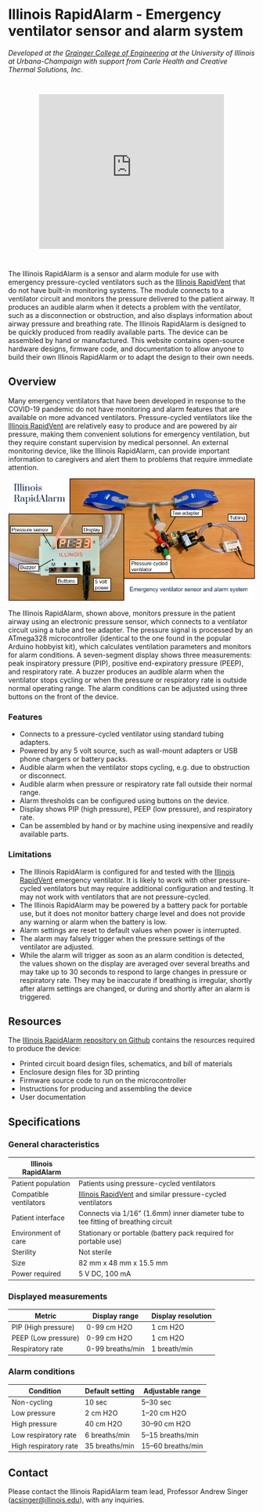 # Illinois RapidAlarm - Emergency ventilator sensor and alarm system

*Developed at the [Grainger College of Engineering](https://grainger.illinois.edu/) at the University of Illinois at Urbana-Champaign with support from Carle Health and Creative Thermal Solutions, Inc.*

<iframe style="display: block;margin: 3em auto 3em auto; width: 75%;" height="315" src="https://www.youtube.com/embed/8bSyTYTYtEM" frameborder="0" allow="accelerometer; autoplay; encrypted-media; gyroscope; picture-in-picture" allowfullscreen></iframe>

The Illinois RapidAlarm is a sensor and alarm module for use with emergency pressure-cycled ventilators such as the [Illinois RapidVent](https://rapidvent.grainger.illinois.edu/) that do not have built-in monitoring systems. The module connects to a ventilator circuit and monitors the pressure delivered to the patient airway. It produces an audible alarm when it detects a problem with the ventilator, such as a disconnection or obstruction, and also displays information about airway pressure and breathing rate. The Illinois RapidAlarm is designed to be quickly produced from readily available parts. The device can be assembled by hand or manufactured. This website contains open-source hardware designs, firmware code, and documentation to allow anyone to build their own Illinois RapidAlarm or to adapt the design to their own needs.

## Overview

Many emergency ventilators that have been developed in response to the COVID-19 pandemic do not have monitoring and alarm features that are available on more advanced ventilators. Pressure-cycled ventilators like the [Illinois RapidVent](https://rapidvent.grainger.illinois.edu/) are relatively easy to produce and are powered by air pressure, making them convenient solutions for emergency ventilation, but they require constant supervision by medical personnel. An external monitoring device, like the Illinois RapidAlarm, can provide important information to caregivers and alert them to problems that require immediate attention. 

![](pictures/labeled_photos.png)

The Illinois RapidAlarm, shown above, monitors pressure in the patient airway using an electronic pressure sensor, which connects to a ventilator circuit using a tube and tee adapter. The pressure signal is processed by an ATmega328 microcontroller (identical to the one found in the popular Arduino hobbyist kit), which calculates ventilation parameters and monitors for alarm conditions. A seven-segment display shows three measurements: peak inspiratory pressure (PIP), positive end-expiratory pressure (PEEP), and respiratory rate. A buzzer produces an audible alarm when the ventilator stops cycling or when the pressure or respiratory rate is outside normal operating range. The alarm conditions can be adjusted using three buttons on the front of the device.

### Features
- Connects to a pressure-cycled ventilator using standard tubing adapters.
- Powered by any 5 volt source, such as wall-mount adapters or USB phone chargers or battery packs.
- Audible alarm when the ventilator stops cycling, e.g. due to obstruction or disconnect.
- Audible alarm when pressure or respiratory rate fall outside their normal range.
- Alarm thresholds can be configured using buttons on the device.
- Display shows PIP (high pressure), PEEP (low pressure), and respiratory rate.
- Can be assembled by hand or by machine using inexpensive and readily available parts.


### Limitations
- The Illinois RapidAlarm is configured for and tested with the [Illinois RapidVent](https://rapidvent.grainger.illinois.edu/) emergency ventilator. It is likely to work with other pressure-cycled ventilators but may require additional configuration and testing. It may not work with ventilators that are not pressure-cycled.
- The Illinois RapidAlarm may be powered by a battery pack for portable use, but it does not monitor battery charge level and does not provide any warning or alarm when the battery is low. 
- Alarm settings are reset to default values when power is interrupted.
- The alarm may falsely trigger when the pressure settings of the ventilator are adjusted.
- While the alarm will trigger as soon as an alarm condition is detected, the values shown on the display are averaged over several breaths and may take up to 30 seconds to respond to large changes in pressure or respiratory rate. They may be inaccurate if breathing is irregular, shortly after alarm settings are changed, or during and shortly after an alarm is triggered.

## Resources
The [Illinois RapidAlarm repository on Github](https://github.com/rapidalarm/rapidalarm) contains the resources required to produce the device:

- Printed circuit board design files, schematics, and bill of materials
- Enclosure design files for 3D printing
- Firmware source code to run on the microcontroller
- Instructions for producing and assembling the device
- User documentation

## Specifications

### General characteristics
| Illinois RapidAlarm |     |
| ------------------- | --- |
| Patient population | Patients using pressure-cycled ventilators |
| Compatible ventilators | [Illinois RapidVent](https://rapidvent.grainger.illinois.edu/) and similar pressure-cycled ventilators |
| Patient interface | Connects via 1/16” (1.6mm) inner diameter tube to tee fitting of breathing circuit |
| Environment of care | Stationary or portable (battery pack required for portable use) |
| Sterility | Not sterile |
| Size | 82 mm x 48 mm x 15.5 mm|
| Power required | 5 V DC, 100 mA |

### Displayed measurements

| Metric | Display range | Display resolution |
| ---- | ---- | ---- |
| PIP (High pressure) | 0-99 cm H2O | 1 cm H2O |
| PEEP (Low pressure) | 0-99 cm H2O | 1 cm H2O |
| Respiratory rate | 0-99 breaths/min | 1 breath/min |

### Alarm conditions

| Condition | Default setting | Adjustable range |
| --------- | --------------- | ---------------- |
| Non-cycling | 10 sec | 5–30 sec |
| Low pressure | 2 cm H2O | 1–20 cm H2O |
| High pressure | 40 cm H2O | 30–90 cm H2O |
| Low respiratory rate | 6 breaths/min | 5–15 breaths/min |
| High respiratory rate | 35 breaths/min | 15–60 breaths/min |


## Contact
Please contact the Illinois RapidAlarm team lead, Professor Andrew Singer (acsinger@illinois.edu), with any inquiries.
